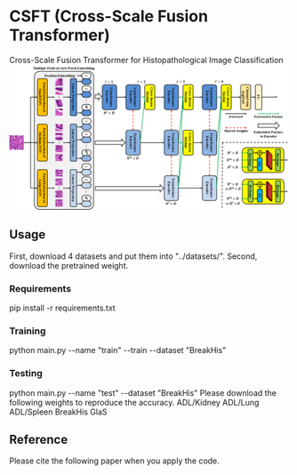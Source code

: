 # CSFT (Cross-Scale Fusion Transformer)

Cross-Scale Fusion Transformer for Histopathological Image Classification  
![image](CSFT_flowchart.png)

## Usage
First, download 4 datasets and put them into "../datasets/".
Second, download the pretrained weight. 

### Requirements
pip install -r requirements.txt

### Training
python main.py --name "train" --train --dataset "BreakHis"

### Testing
python main.py --name "test" --dataset "BreakHis"
Please download the following weights to reproduce the accuracy.
ADL/Kidney
ADL/Lung
ADL/Spleen
BreakHis
GlaS

## Reference 
Please cite the following paper when you apply the code. 
